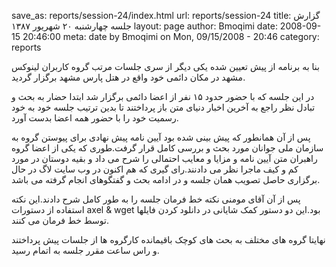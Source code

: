 save_as: reports/session-24/index.html
url: reports/session-24
title: گزارش جلسه چهارشنبه ۲۰ شهریور ۱۳۸۷
layout: page
author: Bmoqimi
date: 2008-09-15 20:46:00
meta: date by Bmoqimi on Mon, 09/15/2008 - 20:46
category: reports

بنا به برنامه از پیش تعیین شده یکی دیگر از سری جلسات مرتب گروه کاربران لینوکس
مشهد در مکان دائمی خود واقع در هتل پارس مشهد برگزار گردید.

در این جلسه که با حضور حدود ۱۵ نفر از اعضا دائمی برگزار شد ابتدا حضار به بحث و
تبادل نظر راجع به آخرین اخبار دنیای متن باز پرداختند تا بدین ترتیب جلسه خود به
خود رسمیت خود را با حضور همه اعضا بدست آورد.

<!--more-->

پس از آن همانطور که پیش بینی شده بود آیین نامه پیش نهادی برای پیوستن گروه به
سازمان ملی جوانان مورد بحث و بررسی کامل قرار گرفت.طوری که یکی از اعضا گروه
راهبران متن آیین نامه و مزایا و معایب احتمالی را شرح می داد و بقیه دوستان در
مورد کم و کیف ماجرا نظر می دادنند.رای گیری که هم اکنون در وب سایت لاگ در حال
برگزاری حاصل تصویب همان جلسه و در ادامه بحث و گفتگوهای انجام گرفته می باشد.

پس از آن آقای مومنی نکته خط فرمان جلسه را به طور کامل شرح دادند.این نکته
استفاده از دستورات axel & wget بود.این دو دستور کمک شایانی در دانلود کردن
فایلها توسط خط فرمان می کنند.

نهایتا گروه های مختلف به بحث های کوچک باقیمانده کارگروه ها از جلسات پیش
پرداختند و راس ساعت مقرر جلسه به اتمام رسید.

